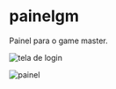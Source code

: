 # painelgm
Painel para o game master.


![tela de login](https://i.imgur.com/x9FeWjW.png)

![painel](https://i.imgur.com/v81m8XV.png)
